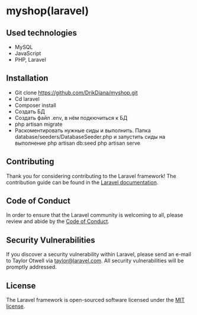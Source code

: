 # myshop(laravel)

## Used technologies
- MySQL
- JavaScript
- PHP, Laravel

## Installation
- Git clone https://github.com/DrikDiana/myshop.git
- Сd laravel
- Сomposer install
- Cоздать БД
- Cоздать файл .env, в нём подкючиться к БД
- php artisan migrate
- Раскоментировать нужные сиды и выполнить. Папка database/seeders/DatabaseSeeder.php и запустить сиды на выполнение php artisan db:seed
php artisan serve



## Contributing

Thank you for considering contributing to the Laravel framework! The contribution guide can be found in the [Laravel documentation](https://laravel.com/docs/contributions).

## Code of Conduct

In order to ensure that the Laravel community is welcoming to all, please review and abide by the [Code of Conduct](https://laravel.com/docs/contributions#code-of-conduct).

## Security Vulnerabilities

If you discover a security vulnerability within Laravel, please send an e-mail to Taylor Otwell via [taylor@laravel.com](mailto:taylor@laravel.com). All security vulnerabilities will be promptly addressed.

## License

The Laravel framework is open-sourced software licensed under the [MIT license](https://opensource.org/licenses/MIT).
